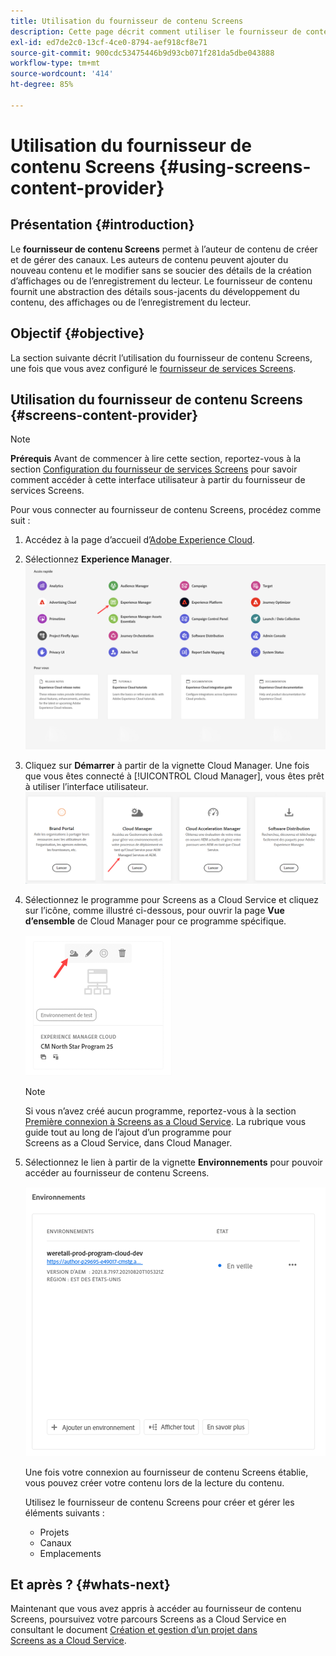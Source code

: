 ```yaml
---
title: Utilisation du fournisseur de contenu Screens
description: Cette page décrit comment utiliser le fournisseur de contenu Screens pour créer du contenu.
exl-id: ed7de2c0-13cf-4ce0-8794-aef918cf8e71
source-git-commit: 900cdc53475446b9d93cb071f281da5dbe043888
workflow-type: tm+mt
source-wordcount: '414'
ht-degree: 85%

---
```


# Utilisation du fournisseur de contenu Screens {#using-screens-content-provider}

## Présentation {#introduction}

Le **fournisseur de contenu Screens** permet à l’auteur de contenu de créer et de gérer des canaux. Les auteurs de contenu peuvent ajouter du nouveau contenu et le modifier sans se soucier des détails de la création d’affichages ou de l’enregistrement du lecteur. Le fournisseur de contenu fournit une abstraction des détails sous-jacents du développement du contenu, des affichages ou de l’enregistrement du lecteur.

## Objectif {#objective}

La section suivante décrit l’utilisation du fournisseur de contenu Screens, une fois que vous avez configuré le [fournisseur de services Screens](https://experienceleague.adobe.com/docs/experience-manager-cloud-service/content/screens-as-cloud-service/configure-screens-cloud/navigating-to-screens-services-provider.html?lang=fr).

## Utilisation du fournisseur de contenu Screens {#screens-content-provider}

>[!NOTE]
>**Prérequis**
>Avant de commencer à lire cette section, reportez-vous à la section [Configuration du fournisseur de services Screens](https://experienceleague.adobe.com/docs/experience-manager-cloud-service/content/screens-as-cloud-service/configure-screens-cloud/navigating-to-screens-services-provider.html?lang=fr) pour savoir comment accéder à cette interface utilisateur à partir du fournisseur de services Screens.

Pour vous connecter au fournisseur de contenu Screens, procédez comme suit :

1. Accédez à la page d’accueil d’[Adobe Experience Cloud](https://experience.adobe.com).

1. Sélectionnez **Experience Manager**.
   ![Page d’entrée pour un accès rapide aux zones de Experience Manager.](/help/implementing/cloud-manager/getting-access-to-aem-in-cloud/assets/landing-page1.png)

1. Cliquez sur **Démarrer** à partir de la vignette Cloud Manager. Une fois que vous êtes connecté à [!UICONTROL Cloud Manager], vous êtes prêt à utiliser l’interface utilisateur.
   ![Quatre zones de Cloud Manager (Brand Portal, Cloud Manager, Cloud Acceleration Manager et Distribution logicielle) affichent chacune leur propre bouton Launch.](/help/implementing/cloud-manager/getting-access-to-aem-in-cloud/assets/landing-page2.png)

1. Sélectionnez le programme pour Screens as a Cloud Service et cliquez sur l’icône, comme illustré ci-dessous, pour ouvrir la page **Vue d’ensemble** de Cloud Manager pour ce programme spécifique.

   ![L’icône de la page Aperçu de Cloud Manager s’affiche à l’extrémité gauche d’une barre d’outils.](/help/screens-cloud/assets/configure/screens-cp-1.png)

   >[!NOTE]
   >Si vous n’avez créé aucun programme, reportez-vous à la section [Première connexion à Screens as a Cloud Service](https://experienceleague.adobe.com/docs/experience-manager-cloud-service/content/screens-as-cloud-service/onboarding-screens-cloud/first-time-login-screens-cloud.html?lang=fr). La rubrique vous guide tout au long de l’ajout d’un programme pour Screens as a Cloud Service, dans Cloud Manager.

1. Sélectionnez le lien à partir de la vignette **Environnements** pour pouvoir accéder au fournisseur de contenu Screens.

   ![Lien mis en surbrillance à partir de la carte Environnements qui vous permet d’accéder au fournisseur de contenu Screens.](/help/screens-cloud/assets/configure/screens-cp-2.png)

   Une fois votre connexion au fournisseur de contenu Screens établie, vous pouvez créer votre contenu lors de la lecture du contenu.

   Utilisez le fournisseur de contenu Screens pour créer et gérer les éléments suivants :

   * Projets
   * Canaux
   * Emplacements

## Et après ? {#whats-next}

Maintenant que vous avez appris à accéder au fournisseur de contenu Screens, poursuivez votre parcours Screens as a Cloud Service en consultant le document [Création et gestion d’un projet dans Screens as a Cloud Service](https://experienceleague.adobe.com/docs/experience-manager-cloud-service/content/screens-as-cloud-service/create-content/creating-projects-screens-cloud.html?lang=fr).
